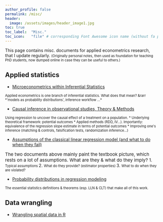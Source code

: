 ```yaml
---
author_profile: false
permalink: /misc/
header:
  image: /assets/images/header_image1.jpg
toc: true
toc_label: 	"Misc."
toc_icon: 	"file" # corresponding Font Awesome icon name (without fa prefix)
---
```



This page contains misc. documents for applied econometrics research, that I update regularly.
<span style="font-size:0.8em;">
(Originally personal notes, then used as foundation for teaching PhD students, now dumped online in case they can be useful to others.)
</span>  


## Applied statistics

  - [Microeconometrics within Inferential Statistics](../docs/microeconometrics.pdf)  
<span style="font-size:0.8em;">
Applied econometrics is one branch of inferential statistics. What does that mean? &rarr *'models as probability distributions', inference workflow ...*
</span>  
      
      
  - [Causal inference in observational studies, Theory & Methods](../docs/causal_inference.pdf)  
<span style="font-size:0.8em;">
Using regression to uncover the causal effect of a treatment on a population.
</span>  
<span style="font-size:0.8em;">
    * Underlying theoretical framework: potential outcomes
    * Applied methods (RDD, IV...). Importantly: equivalence of the regression slope estimate in terms of potential outcomes
    * Improving one's inference (matching & controls, falsification tests, randomization inference...) </span>  

      
  - [Assumptions of the classical linear regression model (and what to do when they fail)](../docs/CLRM&estimators.pdf)  
<span style="font-size:15px;">
The two documents above mainly paint the textbook picture, which rests on a lot of assumptions. What are they & what do they imply?
</span>  
    1. <span style="font-size:0.8em;"> Typical assumptions </span>  
    2. <span style="font-size:0.8em;"> What do they provide? (estimator properties) </span>  
    3. <span style="font-size:0.8em;"> What to do when they are violated? </span>  

      
  - [Probability distributions in regression modeling](../docs/proba_theory.pdf)  
<span style="font-size:0.8em;">
The essential statistics definitions & theorems (esp. LLN & CLT) that make all of this work.
</span>  


## Data wrangling

  - [Wrangling spatial data in R](../docs/spatialData_R.pdf)

